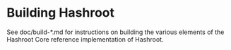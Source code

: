 Building Hashroot
================

See doc/build-*.md for instructions on building the various
elements of the Hashroot Core reference implementation of Hashroot.
